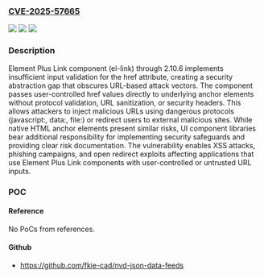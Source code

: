 ### [CVE-2025-57665](https://cve.mitre.org/cgi-bin/cvename.cgi?name=CVE-2025-57665)
![](https://img.shields.io/static/v1?label=Product&message=n%2Fa&color=blue)
![](https://img.shields.io/static/v1?label=Version&message=n%2Fa%20&color=brightgreen)
![](https://img.shields.io/static/v1?label=Vulnerability&message=n%2Fa&color=brightgreen)

### Description

Element Plus Link component (el-link) through 2.10.6 implements insufficient input validation for the href attribute, creating a security abstraction gap that obscures URL-based attack vectors. The component passes user-controlled href values directly to underlying anchor elements without protocol validation, URL sanitization, or security headers. This allows attackers to inject malicious URLs using dangerous protocols (javascript:, data:, file:) or redirect users to external malicious sites. While native HTML anchor elements present similar risks, UI component libraries bear additional responsibility for implementing security safeguards and providing clear risk documentation. The vulnerability enables XSS attacks, phishing campaigns, and open redirect exploits affecting applications that use Element Plus Link components with user-controlled or untrusted URL inputs.

### POC

#### Reference
No PoCs from references.

#### Github
- https://github.com/fkie-cad/nvd-json-data-feeds

